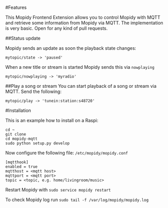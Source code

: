 #Features

This Mopidy Frontend Extension allows you to control Mopidy with MQTT and retrieve some information from Mopidy via MQTT.
The implementation is very basic. Open for any kind of pull requests.

##Status update

Mopidy sends an update as soon the playback state changes:

`mytopic/state -> 'paused'`

When a new title or stream is started Mopidy sends this via `nowplaying`

`mytopic/nowplaying -> 'myradio'`

##Play a song or stream
You can start playback of a song or stream via MQTT. Send the following:

`mytopic/play -> 'tunein:station:s48720'`


#Installation

This is an example how to install on a Raspi:

```
cd ~
git clone 
cd mopidy-mqtt
sudo python setup.py develop
```

Now configure the following file: `/etc/mopidy/mopidy.conf`

```
[mqtthook]
enabled = true
mqtthost = <mqtt host>
mqttport = <mqtt port>
topic = <topic, e.g. home/livingroom/music>
```

Restart Mopidy with `sudo service mopidy restart`

To check Mopidy log run `sudo tail -f /var/log/mopidy/mopidy.log`